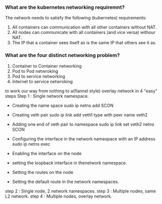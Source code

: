 ### What are the kubernetes networking requiremnt?
The network needs to satisfy the following (kubernetes) requirements:
1. All containers can communication with all other containers without NAT.
2. All nodes can communicate with all containers (and vice versa) withour NAT.
3. The IP that a container sees itself as is the same IP that others see it as.

### What are the four distinct networking problem?
1. Container to Container networking
2. Pod to Pod netwroking
3. Pod to service networking
4. Internet to service netwroking


to work our way from nothing to a(flannel style) overlay network in 4 "easy" steps
Step 1 : Single network namespace.
- Creating the name space
sudo ip netns add SCON

- Creating veth pair
sudo ip link add veth1 type with peer name veth2

- Adding one end of veth pair to namespace
sudo ip link set veth2 netns SCON

- Configuring the interface in the network namespace with an IP address
sudo ip netns exec 
- Enabling the interface on the node
- setting the loopback interface in thenetwork namespace.
- Setting the routes on the node
- Setting the default route in the network namespaces.


step 2 : Single node, 2 network namespaces.
step 3 : Multiple nodes, same L2 network.
step 4 : Multiple nodes, overlay network.